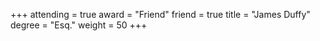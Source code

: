+++
attending  = true
award      = "Friend"
friend     = true
title      = "James Duffy"
degree     = "Esq."
weight     = 50
+++
